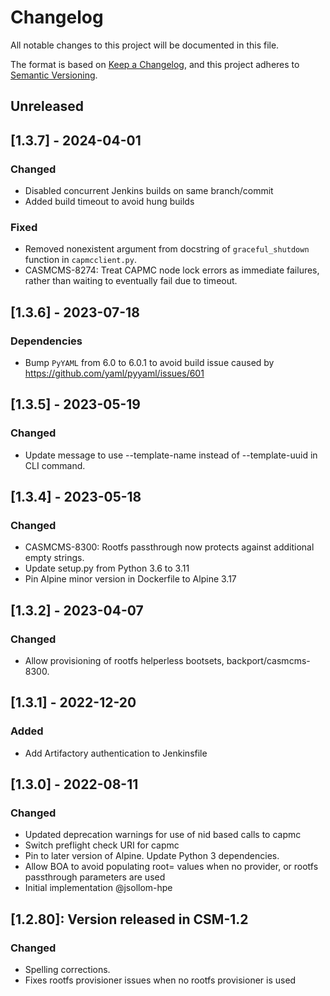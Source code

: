 # Changelog

All notable changes to this project will be documented in this file.

The format is based on [Keep a Changelog](https://keepachangelog.com/en/1.0.0/),
and this project adheres to [Semantic Versioning](https://semver.org/spec/v2.0.0.html).

## Unreleased

## [1.3.7] - 2024-04-01
### Changed
- Disabled concurrent Jenkins builds on same branch/commit
- Added build timeout to avoid hung builds

### Fixed
- Removed nonexistent argument from docstring of `graceful_shutdown` function
  in `capmcclient.py`.
- CASMCMS-8274: Treat CAPMC node lock errors as immediate failures, rather than waiting to eventually
  fail due to timeout.

## [1.3.6] - 2023-07-18
### Dependencies
- Bump `PyYAML` from 6.0 to 6.0.1 to avoid build issue caused by https://github.com/yaml/pyyaml/issues/601

## [1.3.5] - 2023-05-19
### Changed
- Update message to use --template-name instead of --template-uuid in CLI command.

## [1.3.4] - 2023-05-18
### Changed
- CASMCMS-8300: Rootfs passthrough now protects against additional empty strings.
- Update setup.py from Python 3.6 to 3.11
- Pin Alpine minor version in Dockerfile to Alpine 3.17

## [1.3.2] - 2023-04-07
### Changed
- Allow provisioning of rootfs helperless bootsets, backport/casmcms-8300.

## [1.3.1] - 2022-12-20
### Added
- Add Artifactory authentication to Jenkinsfile

## [1.3.0] - 2022-08-11
### Changed
- Updated deprecation warnings for use of nid based calls to capmc
- Switch preflight check URI for capmc
- Pin to later version of Alpine. Update Python 3 dependencies.
- Allow BOA to avoid populating root=<flag> values when no provider, or rootfs passthrough parameters are used
- Initial implementation @jsollom-hpe

## [1.2.80]: Version released in CSM-1.2
### Changed
- Spelling corrections.
- Fixes rootfs provisioner issues when no rootfs provisioner is used
